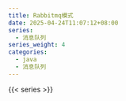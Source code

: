 ```yaml
---
title: Rabbitmq模式
date: 2025-04-24T11:07:12+08:00
series:
  - 消息队列
series_weight: 4
categories:
  - java
  - 消息队列
---
```

{{< series >}}


